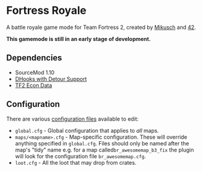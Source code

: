 # Fortress Royale
A battle royale game mode for Team Fortress 2, created by [Mikusch](https://github.com/Mikusch) and [42](https://github.com/FortyTwoFortyTwo).

**This gamemode is still in an early stage of development.**

## Dependencies
* SourceMod 1.10
* [DHooks with Detour Support](https://forums.alliedmods.net/showpost.php?p=2588686&postcount=589)
* [TF2 Econ Data](https://forums.alliedmods.net/showthread.php?t=315011)

## Configuration
There are various [configuration files](https://github.com/Mikusch/fortress-royale/tree/master/addons/sourcemod/configs/royale) available to edit:
* ``global.cfg`` - Global configuration that applies to *all* maps.
* ``maps/<mapname>.cfg`` - Map-specific configuration. These will override anything specified in ``global.cfg``. Files should only be named after the map's "tidy" name e.g. for a map called``br_awesomemap_b3_fix`` the plugin will look for the configuration file ``br_awesomemap.cfg``.
* ``loot.cfg`` - All the loot that may drop from crates.
